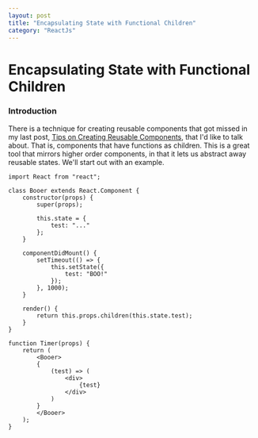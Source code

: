 ```yaml
---
layout: post
title: "Encapsulating State with Functional Children"
category: "ReactJs"
---
```


# Encapsulating State with Functional Children

### Introduction

There is a technique for creating reusable components that got missed in my last post, [Tips on Creating Reusable Components](/reactjs/2017/09/08/tips-on-creating-reusable-components.1/), that I'd like to talk about. That is, components that have functions as children. This is a great tool that mirrors higher order components, in that it lets us abstract away reusable states. We'll start out with an example.


```
import React from "react";

class Booer extends React.Component {
    constructor(props) {
        super(props);
    
        this.state = {
            test: "..."
        };
    }

    componentDidMount() {
        setTimeout(() => {
            this.setState({
                test: "BOO!"
            });
        }, 1000);
    }
  
    render() {
        return this.props.children(this.state.test);
    }
}

function Timer(props) {
    return (
        <Booer>
        {
            (test) => (
            	<div>
                    {test}
                </div>
            )
        }
        </Booer>
    );
}

```